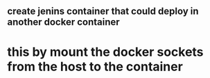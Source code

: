 ## create jenins container that could deploy in another docker container 

# this by mount the docker sockets from the host to the container
